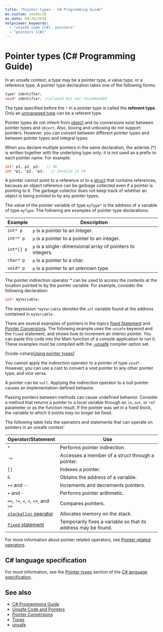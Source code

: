 ```yaml
---
title: "Pointer types - C# Programming Guide"
ms.custom: seodec18
ms.date: 04/20/2018
helpviewer_keywords: 
  - "unsafe code [C#], pointers"
  - "pointers [C#]"
---
```

# Pointer types (C# Programming Guide)

In an unsafe context, a type may be a pointer type, a value type, or a reference type. A pointer type declaration takes one of the following forms:

``` csharp
type* identifier;
void* identifier; //allowed but not recommended
```

The type specified before the `*` in a pointer type is called the **referent type**. Only an [unmanaged type](../../language-reference/builtin-types/unmanaged-types.md) can be a referent type.

Pointer types do not inherit from [object](../../language-reference/keywords/object.md) and no conversions exist between pointer types and `object`. Also, boxing and unboxing do not support pointers. However, you can convert between different pointer types and between pointer types and integral types.

When you declare multiple pointers in the same declaration, the asterisk (*) is written together with the underlying type only; it is not used as a prefix to each pointer name. For example:

```csharp
int* p1, p2, p3;   // Ok
int *p1, *p2, *p3;   // Invalid in C#
```

A pointer cannot point to a reference or to a [struct](../../language-reference/keywords/struct.md) that contains references, because an object reference can be garbage collected even if a pointer is pointing to it. The garbage collector does not keep track of whether an object is being pointed to by any pointer types.

The value of the pointer variable of type `myType*` is the address of a variable of type `myType`. The following are examples of pointer type declarations:

|Example|Description|
|-------------|-----------------|
|`int* p`|`p` is a pointer to an integer.|
|`int** p`|`p` is a pointer to a pointer to an integer.|
|`int*[] p`|`p` is a single-dimensional array of pointers to integers.|
|`char* p`|`p` is a pointer to a char.|
|`void* p`|`p` is a pointer to an unknown type.|

The pointer indirection operator * can be used to access the contents at the location pointed to by the pointer variable. For example, consider the following declaration:

```csharp
int* myVariable;
```

The expression `*myVariable` denotes the `int` variable found at the address contained in `myVariable`.

There are several examples of pointers in the topics [fixed Statement](../../language-reference/keywords/fixed-statement.md) and [Pointer Conversions](./pointer-conversions.md). The following example uses the `unsafe` keyword and the `fixed` statement, and shows how to increment an interior pointer.  You can paste this code into the Main function of a console application to run it. These examples must be compiled with the [-unsafe](../../language-reference/compiler-options/unsafe-compiler-option.md) compiler option set.

[!code-csharp[Using pointer types](../../../../samples/snippets/csharp/keywords/FixedKeywordExamples.cs#5)]

You cannot apply the indirection operator to a pointer of type `void*`. However, you can use a cast to convert a void pointer to any other pointer type, and vice versa.

A pointer can be `null`. Applying the indirection operator to a null pointer causes an implementation-defined behavior.

Passing pointers between methods can cause undefined behavior. Consider a method that returns a pointer to a local variable through an `in`, `out`, or `ref` parameter or as the function result. If the pointer was set in a fixed block, the variable to which it points may no longer be fixed.

The following table lists the operators and statements that can operate on pointers in an unsafe context:

|Operator/Statement|Use|
|-------------------------|---------|
|`*`|Performs pointer indirection.|
|`->`|Accesses a member of a struct through a pointer.|
|`[]`|Indexes a pointer.|
|`&`|Obtains the address of a variable.|
|`++` and `--`|Increments and decrements pointers.|
|`+` and `-`|Performs pointer arithmetic.|
|`==`, `!=`, `<`, `>`, `<=`, and `>=`|Compares pointers.|
|[`stackalloc` operator](../../language-reference/operators/stackalloc.md)|Allocates memory on the stack.|
|[`fixed` statement](../../language-reference/keywords/fixed-statement.md)|Temporarily fixes a variable so that its address may be found.|

For more information about pointer related operators, see [Pointer related operators](../../language-reference/operators/pointer-related-operators.md).

## C# language specification

For more information, see the [Pointer types](~/_csharplang/spec/unsafe-code.md#pointer-types) section of the [C# language specification](~/_csharplang/spec/introduction.md).

## See also

- [C# Programming Guide](../index.md)
- [Unsafe Code and Pointers](index.md)
- [Pointer Conversions](pointer-conversions.md)
- [Types](../../language-reference/keywords/types.md)
- [unsafe](../../language-reference/keywords/unsafe.md)
